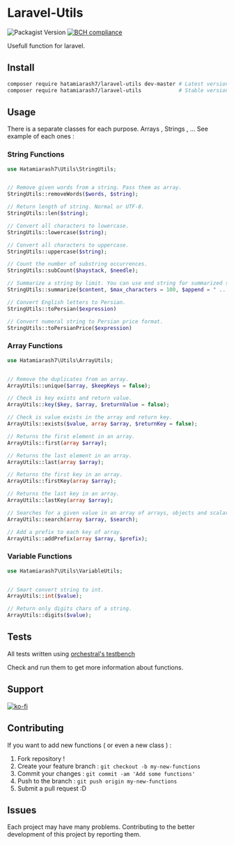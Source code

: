# Laravel-Utils

![Packagist Version](https://img.shields.io/packagist/v/hatamiarash7/laravel-utils.svg) [![BCH compliance](https://bettercodehub.com/edge/badge/hatamiarash7/Laravel-Utils?branch=master)](https://bettercodehub.com/)

Usefull function for laravel.

## Install

```sh
composer require hatamiarash7/laravel-utils dev-master # Latest version
composer require hatamiarash7/laravel-utils            # Stable version
```

## Usage

There is a separate classes for each purpose. Arrays , Strings , … See example of each ones :

### String Functions

```php
use Hatamiarash7\Utils\StringUtils;


// Remove given words from a string. Pass them as array.
StringUtils::removeWords($words, $string);

// Return length of string. Normal or UTF-8.
StringUtils::len($string);

// Convert all characters to lowercase.
StringUtils::lowercase($string);

// Convert all characters to uppercase.
StringUtils::uppercase($string);

// Count the number of substring occurrences.
StringUtils::subCount($haystack, $needle);

// Summarize a string by limit. You can use end string for summarized string.
StringUtils::summarize($content, $max_characters = 100, $append = " ...")

// Convert English letters to Persian.
StringUtils::toPersian($expression)

// Convert numeral string to Persian price format.
StringUtils::toPersianPrice($expression)
```

### Array  Functions

```php
use Hatamiarash7\Utils\ArrayUtils;


// Remove the duplicates from an array.
ArrayUtils::unique($array, $keepKeys = false);

// Check is key exists and return value.
ArrayUtils::key($key, $array, $returnValue = false);

// Check is value exists in the array and return key.
ArrayUtils::exists($value, array $array, $returnKey = false);

// Returns the first element in an array.
ArrayUtils::first(array $array);

// Returns the last element in an array.
ArrayUtils::last(array $array);

// Returns the first key in an array.
ArrayUtils::firstKey(array $array);

// Returns the last key in an array.
ArrayUtils::lastKey(array $array);

// Searches for a given value in an array of arrays, objects and scalar values.
ArrayUtils::search(array $array, $search);

// Add a prefix to each key of array.
ArrayUtils::addPrefix(array $array, $prefix);
```

### Variable  Functions

```php
use Hatamiarash7\Utils\VariableUtils;


// Smart convert string to int.
ArrayUtils::int($value);

// Return only digits chars of a string.
ArrayUtils::digits($value);
```

## Tests

All tests written using [orchestral's testbench](https://github.com/orchestral/testbench)

Check and run them to get more information about functions.

## Support

[![ko-fi](https://www.ko-fi.com/img/githubbutton_sm.svg)](https://ko-fi.com/D1D1WGU9)

## Contributing

If you want to add new functions ( or even a new class ) :

1. Fork repository !  
2. Create your feature branch : `git checkout -b my-new-functions`  
3. Commit your changes : `git commit -am 'Add some functions'`    
4. Push to the branch : `git push origin my-new-functions`  
5. Submit a pull request :D  

## Issues

Each project may have many problems. Contributing to the better development of this project by reporting them.
